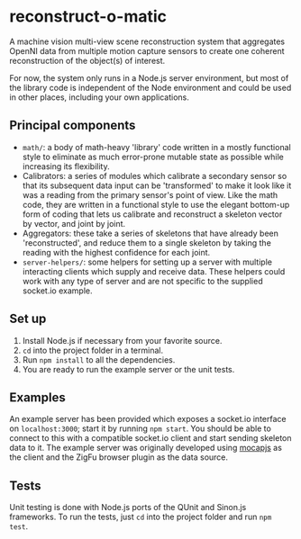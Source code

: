 # reconstruct-o-matic

A machine vision multi-view scene reconstruction system that aggregates OpenNI data from multiple motion capture sensors to create one coherent reconstruction of the object(s) of interest.

For now, the system only runs in a Node.js server environment, but most of the library code is independent of the Node environment and could be used in other places, including your own applications.

## Principal components
- `math/`: a body of math-heavy 'library' code written in a mostly functional style to eliminate as much error-prone mutable state as possible while increasing its flexibility.
- Calibrators: a series of modules which calibrate a secondary sensor so that its subsequent data input can be 'transformed' to make it look like it was a reading from the primary sensor's point of view. Like the math code, they are written in a functional style to use the elegant bottom-up form of coding that lets us calibrate and reconstruct a skeleton vector by vector, and joint by joint.
- Aggregators: these take a series of skeletons that have already been 'reconstructed', and reduce them to a single skeleton by taking the reading with the highest confidence for each joint.
- `server-helpers/`: some helpers for setting up a server with multiple interacting clients which supply and receive data. These helpers could work with any type of server and are not specific to the supplied socket.io example.

## Set up
1. Install Node.js if necessary from your favorite source.
2. `cd` into the project folder in a terminal.
3. Run `npm install` to all the dependencies.
4. You are ready to run the example server or the unit tests.

## Examples
An example server has been provided which exposes a socket.io interface on `localhost:3000`; start it by running `npm start`. You should be able to connect to this with a compatible socket.io client and start sending skeleton data to it. The example server was originally developed using [mocapjs](https://github.com/themasterchef/mocap.js) as the client and the ZigFu browser plugin as the data source.

## Tests
Unit testing is done with Node.js ports of the QUnit and Sinon.js frameworks. To run the tests, just `cd` into the project folder and run `npm test`.